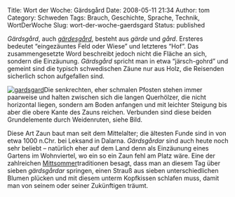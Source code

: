 Title: Wort der Woche: Gärdsgård
Date: 2008-05-11 21:34
Author: tom
Category: Schweden
Tags: Brauch, Geschichte, Sprache, Technik, WortDerWoche
Slug: wort-der-woche-gaerdsgard
Status: published

*Gärdsgård*, auch
[*gärdesgård*](http://sv.wikipedia.org/wiki/G%C3%A4rdesg%C3%A5rd),
besteht aus *gärde* und *gård*. Ersteres bedeutet “eingezäuntes Feld
oder Wiese” und letzteres “Hof”. Das zusammengesetzte Word beschreibt
jedoch nicht die Fläche an sich, sondern die Einzäunung. *Gärdsgård*
spricht man in etwa “järsch-gohrd” und gemeint sind die typisch
schwedischen Zäune nur aus Holz, die Reisenden sicherlich schon
aufgefallen sind.

[![gardsgard](/pic/gardsgard_s.jpg)](/pic/gardsgard_l.jpg)Die
senkrechten, eher schmalen Pfosten stehen immer paarweise und halten
zwischen sich die langen Querhölzer, die nicht horizontal liegen,
sondern am Boden anfangen und mit leichter Steigung bis aber die obere
Kante des Zauns reichen. Verbunden sind diese beiden Grundelemente durch
Weidenruten, siehe Bild.

Diese Art Zaun baut man seit dem Mittelalter; die ältesten Funde sind in
von etwa 1000 n.Chr. bei Leksand in Dalarna. *Gärdsgårdar* sind auch
heute noch sehr beliebt – natürlich eher auf dem Land denn als
Einzäunung eines Gartens im Wohnviertel, wo ein so ein Zaun fehl am
Platz wäre. Eine der zahlreichen
[Mittsommer](http://www.fiket.de/2006/06/23/mittsommer/)traditionen
besagt, dass man an diesem Tag über sieben *gärdsgårdar* springen, einen
Strauß aus sieben unterschiedlichen Blumen plücken und mit diesem unterm
Kopfkissen schlafen muss, damit man von seinem oder seiner Zukünftigen
träumt.

